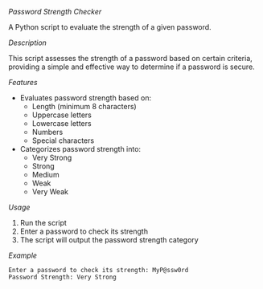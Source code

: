 _Password Strength Checker_

A Python script to evaluate the strength of a given password.

_Description_

This script assesses the strength of a password based on certain criteria, providing a simple and effective way to determine if a password is secure.

_Features_

- Evaluates password strength based on:
    - Length (minimum 8 characters)
    - Uppercase letters
    - Lowercase letters
    - Numbers
    - Special characters
- Categorizes password strength into:
    - Very Strong
    - Strong
    - Medium
    - Weak
    - Very Weak

_Usage_

1. Run the script
2. Enter a password to check its strength
3. The script will output the password strength category

_Example_

```
Enter a password to check its strength: MyP@ssw0rd
Password Strength: Very Strong
